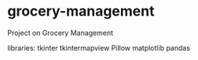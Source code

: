 # grocery-management
Project on Grocery Management


libraries:
tkinter
tkintermapview
Pillow
matplotlib
pandas

